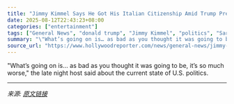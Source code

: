 ```yaml
---
title: "Jimmy Kimmel Says He Got His Italian Citizenship Amid Trump Presidency"
date: 2025-08-12T22:43:23+08:00
categories: ["entertainment"]
tags: ["General News", "donald trump", "Jimmy Kimmel", "politics", "Sarah Silverman"]
summary: "\"What’s going on is… as bad as you thought it was going to be, it’s so much worse,\" the late night host said about the current state of U.S. politics."
source_url: "https://www.hollywoodreporter.com/news/general-news/jimmy-kimmel-italian-citizenship-trump-presidency-1236342810/"
---
```


"What’s going on is… as bad as you thought it was going to be, it’s so much worse," the late night host said about the current state of U.S. politics.

---

*来源: [原文链接](https://www.hollywoodreporter.com/news/general-news/jimmy-kimmel-italian-citizenship-trump-presidency-1236342810/)*
